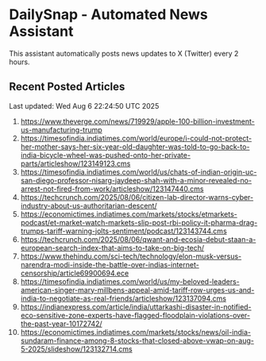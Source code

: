 # DailySnap - Automated News Assistant

This assistant automatically posts news updates to X (Twitter) every 2 hours.

## Recent Posted Articles

Last updated: Wed Aug  6 22:24:50 UTC 2025

1. https://www.theverge.com/news/719929/apple-100-billion-investment-us-manufacturing-trump
2. https://timesofindia.indiatimes.com/world/europe/i-could-not-protect-her-mother-says-her-six-year-old-daughter-was-told-to-go-back-to-india-bicycle-wheel-was-pushed-onto-her-private-parts/articleshow/123149123.cms
3. https://timesofindia.indiatimes.com/world/us/chats-of-indian-origin-uc-san-diego-professor-nisarg-jaydeep-shah-with-a-minor-revealed-no-arrest-not-fired-from-work/articleshow/123147440.cms
4. https://techcrunch.com/2025/08/06/citizen-lab-director-warns-cyber-industry-about-us-authoritarian-descent/
5. https://economictimes.indiatimes.com/markets/stocks/etmarkets-podcast/et-market-watch-markets-slip-post-rbi-policy-it-pharma-drag-trumps-tariff-warning-jolts-sentiment/podcast/123143744.cms
6. https://techcrunch.com/2025/08/06/qwant-and-ecosia-debut-staan-a-european-search-index-that-aims-to-take-on-big-tech/
7. https://www.thehindu.com/sci-tech/technology/elon-musk-versus-narendra-modi-inside-the-battle-over-indias-internet-censorship/article69900694.ece
8. https://timesofindia.indiatimes.com/world/us/my-beloved-leaders-american-singer-mary-millbens-appeal-amid-tariff-row-urges-us-and-india-to-negotiate-as-real-friends/articleshow/123137094.cms
9. https://indianexpress.com/article/india/uttarkashi-disaster-in-notified-eco-sensitive-zone-experts-have-flagged-floodplain-violations-over-the-past-year-10172742/
10. https://economictimes.indiatimes.com/markets/stocks/news/oil-india-sundaram-finance-among-8-stocks-that-closed-above-vwap-on-aug-5-2025/slideshow/123132714.cms
